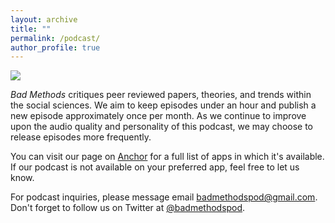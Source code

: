 ```yaml
---
layout: archive
title: ""
permalink: /podcast/
author_profile: true
---
```


![](/images/mousybig.png)

_Bad Methods_ critiques peer reviewed papers, theories, and trends within the social sciences. We aim to keep episodes under an hour and publish a new episode approximately once per month. As we continue to improve upon the audio quality and personality of this podcast, we may choose to release episodes more frequently.

You can visit our page on [Anchor](https://anchor.fm/badmethods) for a full list of apps in which it's available. If our podcast is not available on your preferred app, feel free to let us know.

For podcast inquiries, please message email [badmethodspod@gmail.com](mailto:badmethodspod@gmail.com). Don't forget to follow us on Twitter at [@badmethodspod](https://twitter.com/badmethodspod).
